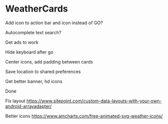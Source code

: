 # WeatherCards

Add icon to action bar and icon instead of GO?

Autocomplete text search?

Get ads to work

Hide keyboard after go

Center icons, add padding between cards

Save location to shared preferences

Get better banner, hd icons

Done

Fix layout
https://www.sitepoint.com/custom-data-layouts-with-your-own-android-arrayadapter/

Better icons
https://www.amcharts.com/free-animated-svg-weather-icons/
